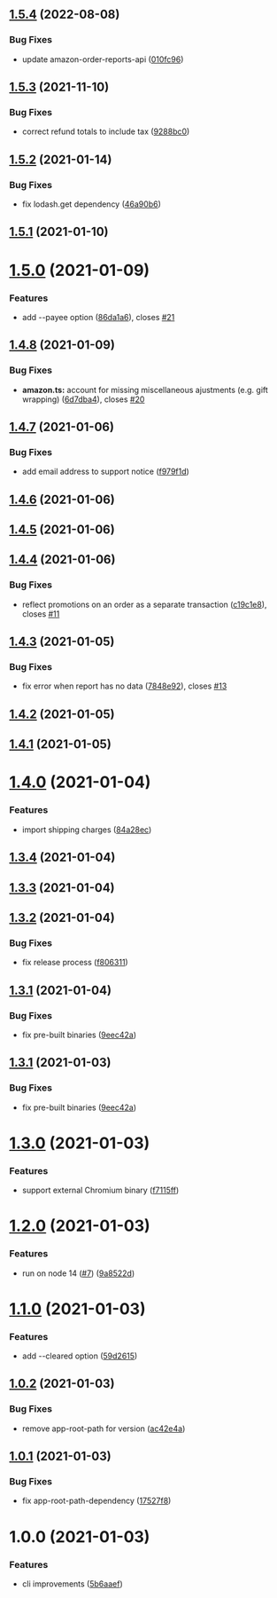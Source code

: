 ## [1.5.4](https://github.com/starsprung/amazon-ynab-sync/compare/v1.5.3...v1.5.4) (2022-08-08)


### Bug Fixes

* update amazon-order-reports-api ([010fc96](https://github.com/starsprung/amazon-ynab-sync/commit/010fc9650adad46b45b8e20dfb88f4eaf9133e7b))

## [1.5.3](https://github.com/starsprung/amazon-ynab-sync/compare/v1.5.2...v1.5.3) (2021-11-10)


### Bug Fixes

* correct refund totals to include tax ([9288bc0](https://github.com/starsprung/amazon-ynab-sync/commit/9288bc098416f9bafc24835618d323e64f25924d))

## [1.5.2](https://github.com/starsprung/amazon-ynab-sync/compare/v1.5.1...v1.5.2) (2021-01-14)


### Bug Fixes

* fix lodash.get dependency ([46a90b6](https://github.com/starsprung/amazon-ynab-sync/commit/46a90b64a0531a0aeae725872cd9acba3536b5fb))

## [1.5.1](https://github.com/starsprung/amazon-ynab-sync/compare/v1.5.0...v1.5.1) (2021-01-10)

# [1.5.0](https://github.com/starsprung/amazon-ynab-sync/compare/v1.4.8...v1.5.0) (2021-01-09)


### Features

* add --payee option ([86da1a6](https://github.com/starsprung/amazon-ynab-sync/commit/86da1a68b4994bd389d82d0f43238096af975f78)), closes [#21](https://github.com/starsprung/amazon-ynab-sync/issues/21)

## [1.4.8](https://github.com/starsprung/amazon-ynab-sync/compare/v1.4.7...v1.4.8) (2021-01-09)


### Bug Fixes

* **amazon.ts:** account for missing miscellaneous ajustments (e.g. gift wrapping) ([6d7dba4](https://github.com/starsprung/amazon-ynab-sync/commit/6d7dba4bc0f705ed209a8ae833e3b1f56dfa320e)), closes [#20](https://github.com/starsprung/amazon-ynab-sync/issues/20)

## [1.4.7](https://github.com/starsprung/amazon-ynab-sync/compare/v1.4.6...v1.4.7) (2021-01-06)


### Bug Fixes

* add email address to support notice ([f979f1d](https://github.com/starsprung/amazon-ynab-sync/commit/f979f1d8382117c134294a4885988d2051dc0246))

## [1.4.6](https://github.com/starsprung/amazon-ynab-sync/compare/v1.4.5...v1.4.6) (2021-01-06)

## [1.4.5](https://github.com/starsprung/amazon-ynab-sync/compare/v1.4.4...v1.4.5) (2021-01-06)

## [1.4.4](https://github.com/starsprung/amazon-ynab-sync/compare/v1.4.3...v1.4.4) (2021-01-06)


### Bug Fixes

* reflect promotions on an order as a separate transaction ([c19c1e8](https://github.com/starsprung/amazon-ynab-sync/commit/c19c1e8c848e785c4c832b09237e57417ff5bc9f)), closes [#11](https://github.com/starsprung/amazon-ynab-sync/issues/11)

## [1.4.3](https://github.com/starsprung/amazon-ynab-sync/compare/v1.4.2...v1.4.3) (2021-01-05)


### Bug Fixes

* fix error when report has no data ([7848e92](https://github.com/starsprung/amazon-ynab-sync/commit/7848e927a625151161d745aa5207ffb746ffb33d)), closes [#13](https://github.com/starsprung/amazon-ynab-sync/issues/13)

## [1.4.2](https://github.com/starsprung/amazon-ynab-sync/compare/v1.4.1...v1.4.2) (2021-01-05)

## [1.4.1](https://github.com/starsprung/amazon-ynab-sync/compare/v1.4.0...v1.4.1) (2021-01-05)

# [1.4.0](https://github.com/starsprung/amazon-ynab-sync/compare/v1.3.4...v1.4.0) (2021-01-04)


### Features

* import shipping charges ([84a28ec](https://github.com/starsprung/amazon-ynab-sync/commit/84a28ec9c0b2bf0a6c91256c7f5479e8349da7ab))

## [1.3.4](https://github.com/starsprung/amazon-ynab-sync/compare/v1.3.3...v1.3.4) (2021-01-04)

## [1.3.3](https://github.com/starsprung/amazon-ynab-sync/compare/v1.3.2...v1.3.3) (2021-01-04)

## [1.3.2](https://github.com/starsprung/amazon-ynab-sync/compare/v1.3.1...v1.3.2) (2021-01-04)


### Bug Fixes

* fix release process ([f806311](https://github.com/starsprung/amazon-ynab-sync/commit/f80631142a5dfd7cd1b128bf6ec981b74d770c8c))

## [1.3.1](https://github.com/starsprung/amazon-ynab-sync/compare/v1.3.0...v1.3.1) (2021-01-04)


### Bug Fixes

* fix pre-built binaries ([9eec42a](https://github.com/starsprung/amazon-ynab-sync/commit/9eec42ae350343196c4bb03dfa082ef668a9f891))

## [1.3.1](https://github.com/starsprung/amazon-ynab-sync/compare/v1.3.0...v1.3.1) (2021-01-03)


### Bug Fixes

* fix pre-built binaries ([9eec42a](https://github.com/starsprung/amazon-ynab-sync/commit/9eec42ae350343196c4bb03dfa082ef668a9f891))

# [1.3.0](https://github.com/starsprung/amazon-ynab-sync/compare/v1.2.0...v1.3.0) (2021-01-03)


### Features

* support external Chromium binary ([f7115ff](https://github.com/starsprung/amazon-ynab-sync/commit/f7115ff289bffb29fdb65defe34b733cccf8847b))

# [1.2.0](https://github.com/starsprung/amazon-ynab-sync/compare/v1.1.0...v1.2.0) (2021-01-03)


### Features

* run on node 14 ([#7](https://github.com/starsprung/amazon-ynab-sync/issues/7)) ([9a8522d](https://github.com/starsprung/amazon-ynab-sync/commit/9a8522de604901424a9a8dacb6b67901085dd038))

# [1.1.0](https://github.com/starsprung/amazon-ynab-sync/compare/v1.0.2...v1.1.0) (2021-01-03)


### Features

* add --cleared option ([59d2615](https://github.com/starsprung/amazon-ynab-sync/commit/59d2615d668b9786d689e209b18ff2419305ea20))

## [1.0.2](https://github.com/starsprung/amazon-ynab-sync/compare/v1.0.1...v1.0.2) (2021-01-03)


### Bug Fixes

* remove app-root-path for version ([ac42e4a](https://github.com/starsprung/amazon-ynab-sync/commit/ac42e4a9fc89e28999887809fb1f624ec124c141))

## [1.0.1](https://github.com/starsprung/amazon-ynab-sync/compare/v1.0.0...v1.0.1) (2021-01-03)


### Bug Fixes

* fix app-root-path-dependency ([17527f8](https://github.com/starsprung/amazon-ynab-sync/commit/17527f8246de80c429c98f0a16564cd9c0460807))

# 1.0.0 (2021-01-03)


### Features

* cli improvements ([5b6aaef](https://github.com/starsprung/amazon-ynab-sync/commit/5b6aaef2230e9f33cd6fc494eaca98d7cc3697b2))
